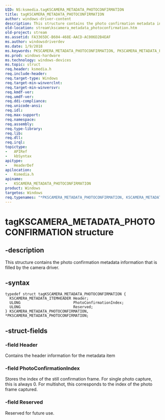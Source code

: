```yaml
---
UID: NS:ksmedia.tagKSCAMERA_METADATA_PHOTOCONFIRMATION
title: tagKSCAMERA_METADATA_PHOTOCONFIRMATION
author: windows-driver-content
description: This structure contains the photo confirmation metadata information that is filled by the camera driver.
old-location: stream\kscamera_metadata_photoconfirmation.htm
old-project: stream
ms.assetid: FA3365DC-B604-468E-AACD-AC006D2B4EAF
ms.author: windowsdriverdev
ms.date: 1/9/2018
ms.keywords: PKSCAMERA_METADATA_PHOTOCONFIRMATION, PKSCAMERA_METADATA_PHOTOCONFIRMATION structure pointer [Streaming Media Devices], KSCAMERA_METADATA_PHOTOCONFIRMATION structure [Streaming Media Devices], KSCAMERA_METADATA_PHOTOCONFIRMATION, ksmedia/PKSCAMERA_METADATA_PHOTOCONFIRMATION, *PKSCAMERA_METADATA_PHOTOCONFIRMATION, tagKSCAMERA_METADATA_PHOTOCONFIRMATION, ksmedia/KSCAMERA_METADATA_PHOTOCONFIRMATION, stream.kscamera_metadata_photoconfirmation
ms.prod: windows-hardware
ms.technology: windows-devices
ms.topic: struct
req.header: ksmedia.h
req.include-header: 
req.target-type: Windows
req.target-min-winverclnt: 
req.target-min-winversvr: 
req.kmdf-ver: 
req.umdf-ver: 
req.ddi-compliance: 
req.unicode-ansi: 
req.idl: 
req.max-support: 
req.namespace: 
req.assembly: 
req.type-library: 
req.lib: 
req.dll: 
req.irql: 
topictype:
-	APIRef
-	kbSyntax
apitype:
-	HeaderDef
apilocation:
-	Ksmedia.h
apiname:
-	KSCAMERA_METADATA_PHOTOCONFIRMATION
product: Windows
targetos: Windows
req.typenames: "*PKSCAMERA_METADATA_PHOTOCONFIRMATION, KSCAMERA_METADATA_PHOTOCONFIRMATION"
---
```


# tagKSCAMERA_METADATA_PHOTOCONFIRMATION structure


## -description


This structure contains the photo confirmation metadata information that is filled by the camera driver.


## -syntax


````
typedef struct tagKSCAMERA_METADATA_PHOTOCONFIRMATION {
  KSCAMERA_METADATA_ITEMHEADER Header;
  ULONG                        PhotoConfirmationIndex;
  ULONG                        Reserved;
} KSCAMERA_METADATA_PHOTOCONFIRMATION, *PKSCAMERA_METADATA_PHOTOCONFIRMATION;
````


## -struct-fields




### -field Header

Contains the header information for the metadata item


### -field PhotoConfirmationIndex

Stores the index of the still confirmation frame. For single photo capture, this is always 0. For multishot, this corresponds to the index of the photo frame captured.


### -field Reserved

Reserved for future use.

